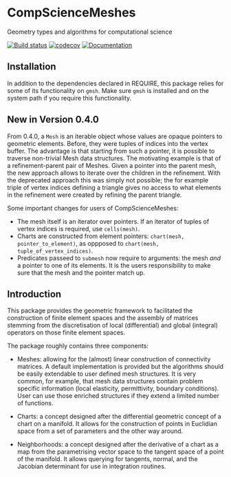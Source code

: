 # CompScienceMeshes

Geometry types and algorithms for computational science

[![Build status](https://github.com/krcools/CompScienceMeshes.jl/workflows/CI/badge.svg)](https://github.com/krcools/CompScienceMeshes.jl/actions)
[![codecov](https://codecov.io/gh/krcools/CompScienceMeshes.jl/branch/master/graph/badge.svg)](https://codecov.io/gh/krcools/CompScienceMeshes.jl)
[![Documentation](https://img.shields.io/badge/docs-latest-blue.svg)](https://krcools.github.io/CompScienceMeshes.jl/dev/)

## Installation

In addition to the dependencies declared in REQUIRE, this package relies for some of its functionality on `gmsh`. Make sure `gmsh` is installed and on the system path if you require this functionality.

## New in Version 0.4.0

From 0.4.0, a `Mesh` is an iterable object whose values are opaque pointers to geometric elements. Before, they were tuples of indices into the vertex buffer. The advantage is that starting from such a pointer, it is possible to traverse non-trivial Mesh data structures. The motivating example is that of a refinement-parent pair of Meshes. Given a pointer into the parent mesh, the new approach allows to iterate over the children in the refinement. With the deprecated approach this was simply not possible; the for example triple of vertex indices defining a triangle gives no access to what elements in the refinement were created by refining the parent triangle.

Some important changes for users of CompScienceMeshes:

- The mesh itself is an iterator over pointers. If an iterator of tuples of vertex indices is required, use `cells(mesh)`.
- Charts are constructed from element pointers: `chart(mesh, pointer_to_element)`, as oppposed to `chart(mesh, tuple_of_vertex_indices)`.
- Predicates passeed to `submesh` now require to arguments: the mesh *and* a pointer to one of its elements. It is the users responsibility to make sure that the mesh and the pointer match up.


## Introduction

This package provides the geometric framework to facilitated the construction of finite element spaces and the assembly of matrices stemming from the discretisation of local (differential) and global (integral) operators on those finite element spaces.

The package roughly contains three components:

* Meshes: allowing for the (almost) linear construction of connectivity matrices. A default implementation is provided but the algorithms should be easily extendable to user defined mesh structures. It is very common, for example, that mesh data structures contain problem specific information (local elasticity, permittivity, boundary conditions). User can use those enriched structures if they extend a limited number of functions.

* Charts: a concept designed after the differential geometric concept of a chart on a manifold. It allows for the construction of points in Euclidian space from a set of parameters and the other way around.

* Neighborhoods: a concept designed after the derivative of a chart as a map from the parametrising vector space to the tangent space of a point of the manifold. It allows querying for tangents, normal, and the Jacobian determinant for use in integration routines.
